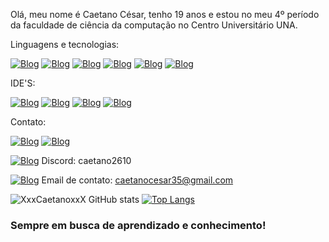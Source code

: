 Olá, meu nome é Caetano César, tenho 19 anos e estou no meu 4º período da faculdade de ciência da computação no Centro Universitário UNA.

Linguagens e tecnologias:

[![Blog](https://img.shields.io/badge/Java-ED8B00?style=for-the-badge&logo=openjdk&logoColor=white)]()
[![Blog](https://img.shields.io/badge/HTML5-E34F26?style=for-the-badge&logo=html5&logoColor=white)]()
[![Blog](https://img.shields.io/badge/CSS3-1572B6?style=for-the-badge&logo=css3&logoColor=white)]()
[![Blog](https://img.shields.io/badge/Python-3776AB?style=for-the-badge&logo=python&logoColor=white)]()
[![Blog](https://img.shields.io/badge/MySQL-005C84?style=for-the-badge&logo=mysql&logoColor=white)]()
[![Blog](https://img.shields.io/badge/GIT-E44C30?style=for-the-badge&logo=git&logoColor=white)]()

IDE'S:

[![Blog](https://img.shields.io/badge/apache%20netbeans-1B6AC6?style=for-the-badge&logo=apache%20netbeans%20IDE&logoColor=white)]()
[![Blog](https://img.shields.io/badge/Eclipse-2C2255?style=for-the-badge&logo=eclipse&logoColor=white)]()
[![Blog](https://img.shields.io/badge/PyCharm-000000.svg?&style=for-the-badge&logo=PyCharm&logoColor=white)]()
[![Blog](https://img.shields.io/badge/sublime_text-%23575757.svg?&style=for-the-badge&logo=sublime-text&logoColor=important)]()

Contato:

[![Blog](https://img.shields.io/badge/Instagram-E4405F?style=for-the-badge&logo=instagram&logoColor=white)](https://www.instagram.com/caet_cesar/)
[![Blog](https://img.shields.io/badge/LinkedIn-0077B5?style=for-the-badge&logo=linkedin&logoColor=white)](https://www.linkedin.com/in/caetanocesar/)

[![Blog](https://img.shields.io/badge/Discord-7289DA?style=for-the-badge&logo=discord&logoColor=white)]() Discord: caetano2610

[![Blog](https://img.shields.io/badge/Gmail-D14836?style=for-the-badge&logo=gmail&logoColor=white)]() Email de contato: caetanocesar35@gmail.com

![XxxCaetanoxxX GitHub stats](https://github-readme-stats.vercel.app/api?username=XxxCaetanoxxX&show_icons=true&theme=tokyonight)
[![Top Langs](https://github-readme-stats.vercel.app/api/top-langs/?username=XxxCaetanoxxX&layout=compact)](https://github.com/XxxCaetanoxxX/github-readme-stats)

### Sempre em busca de aprendizado e conhecimento! ###
